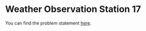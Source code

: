 # Weather Observation Station 17

You can find the problem statement [here](https://www.hackerrank.com/challenges/weather-observation-station-17/problem?isFullScreen=false).
